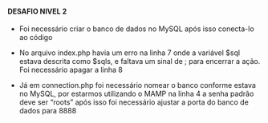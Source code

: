 #### DESAFIO NIVEL 2

* Foi necessário criar o banco de dados no MySQL após isso conecta-lo ao código

* No arquivo index.php havia um erro na linha 7 onde a variável $sql estava descrita como $sqls, e faltava um sinal de ; para encerrar a ação.
Foi necessário apagar a linha 8

* Já em connection.php foi necessário nomear o banco conforme estava no MySQL, por estarmos utilizando o MAMP na linha 4 a senha padrão deve ser “roots”
após isso  foi necessário ajustar a porta do banco de dados para 8888 